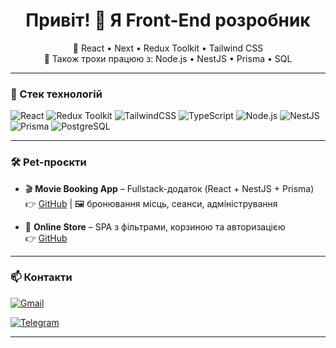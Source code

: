 <h1 align="center">Привіт! 👋 Я Front-End розробник</h1>

<p align="center">
  🚀 React • Next • Redux Toolkit • Tailwind CSS  
  <br>
  🧠 Також трохи працюю з: Node.js • NestJS • Prisma • SQL
</p>

---

### 🔧 Стек технологій

![React](https://img.shields.io/badge/-React-61DAFB?style=flat&logo=react)
![Redux Toolkit](https://img.shields.io/badge/-Redux_Toolkit-764abc?style=flat&logo=redux)
![TailwindCSS](https://img.shields.io/badge/-TailwindCSS-38B2AC?style=flat&logo=tailwind-css)
![TypeScript](https://img.shields.io/badge/-TypeScript-007acc?style=flat&logo=typescript)
![Node.js](https://img.shields.io/badge/-Node.js-339933?style=flat&logo=node.js)
![NestJS](https://img.shields.io/badge/-NestJS-E0234E?style=flat&logo=nestjs)
![Prisma](https://img.shields.io/badge/-Prisma-2D3748?style=flat&logo=prisma)
![PostgreSQL](https://img.shields.io/badge/-PostgreSQL-336791?style=flat&logo=postgresql)

---

### 🛠️ Pet-проєкти

- 🎬 **Movie Booking App** – Fullstack-додаток (React + NestJS + Prisma)  
  👉 [GitHub]([https://github.com/yourusername/movie-app](https://github.com/BogdanVituk/Movie-Reserv-App-Client-)) | 🖼️ бронювання місць, сеанси, адміністрування

- 🛒 **Online Store** – SPA з фільтрами, корзиною та авторизацією  
  👉 [GitHub]([https://github.com/yourusername/online-store](https://github.com/BogdanVituk/ecommerce-client))
---

### 📫 Контакти

[![Gmail](https://img.shields.io/badge/-Email-D14836?style=flat&logo=gmail&logoColor=white)](mailto:bogdanvituk445@gmail.com)

[![Telegram](https://img.shields.io/badge/-Telegram-0088cc?style=flat&logo=telegram&logoColor=white)](https://t.me/vit_bogdan)

---
